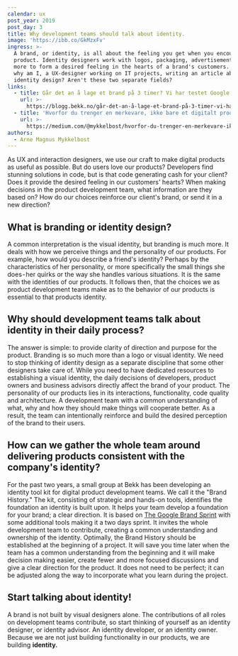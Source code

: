 ```yaml
---
calendar: ux
post_year: 2019
post_day: 3
title: Why development teams should talk about identity.
image: 'https://ibb.co/GkMzxFv'
ingress: >-
  A brand, or identity, is all about the feeling you get when you encounter a
  product. Identity designers work with logos, packaging, advertisements and
  more to form a desired feeling in the hearts of a brand's customers. So then
  why am I, a UX-designer working on IT projects, writing an article about
  identity design? Aren't these two separate fields?
links:
  - title: Går det an å lage et brand på 3 timer? Vi har testet Google Brand Sprint
    url: >-
      https://blogg.bekk.no/går-det-an-å-lage-et-brand-på-3-timer-vi-har-testet-google-brand-sprint-ny-337980e4f0c3
  - title: 'Hvorfor du trenger en merkevare, ikke bare et digitalt produkt?'
    url: >-
      https://medium.com/@mykkelbost/hvorfor-du-trenger-en-merkevare-ikke-bare-et-digitalt-produkt-e1dcd7e47359
authors:
  - Arne Magnus Mykkelbost
---
```

As UX and interaction designers, we use our craft to make digital products as useful as possible. But do users love our products? Developers find stunning solutions in code, but is that code generating cash for your client? Does it provide the desired feeling in our customers' hearts? When making decisions in the product development team, what information are they based on? How do our choices reinforce our client's brand, or send it in a new direction?

## What is branding or identity design? 

A common interpretation is the visual identity, but branding is much more. It deals with how we perceive things and the personality of our products. For example, how would you describe a friend's identity? Perhaps by the characteristics of her personality, or more specifically the small things she does - her quirks or the way she handles various situations. It is the same with the identities of our products. It follows then, that the choices we as product development teams make as to the behavior of our products is essential to that products identity.

## Why should development teams talk about identity in their daily process? 

The answer is simple: to provide clarity of direction and purpose for the product. Branding is so much more than a logo or visual identity. We need to stop thinking of identity design as a separate discipline that some other designers take care of. While you need to have dedicated resources to establishing a visual identity, the daily decisions of developers, product owners and business advisors directly affect the brand of your product. The personality of our products lies in its interactions, functionality, code quality and architecture. A development team with a common understanding of what, why and how they should make things will cooperate better. As a result, the team can intentionally reinforce and build the desired perception of the brand to their users.

## How can we gather the whole team around delivering products consistent with the company's identity? 

For the past two years, a small group at Bekk has been developing an identity tool kit for digital product development teams. We call it the "Brand History." The kit, consisting of strategic and hands-on tools, identifies the foundation an identity is built upon. It helps your team develop a foundation for your brand; a clear direction. It is based on [The Google Brand Sprint](https://library.gv.com/the-three-hour-brand-sprint-3ccabf4b768a) with some additional tools making it a two days sprint. It invites the whole development team to contribute, creating a common understanding and ownership of the identity. Optimally, the Brand History should be established at the beginning of a project. It will save you time later when the team has a common understanding from the beginning and it will make decision making easier, create fewer and more focused discussions and give a clear direction for the product. It does not need to be perfect; it can be adjusted along the way to incorporate what you learn during the project.

## Start talking about identity!

A brand is not built by visual designers alone. The contributions of all roles on development teams contribute, so start thinking of yourself as an identity designer, or identity advisor. An identity developer, or an identity owner. Because we are not just building functionality in our products, we are building **identity.**
